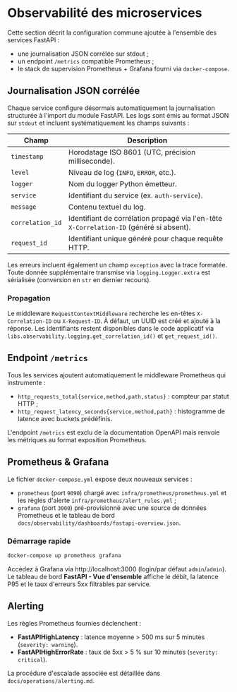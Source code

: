 # Observabilité des microservices

Cette section décrit la configuration commune ajoutée à l'ensemble des services FastAPI :

- une journalisation JSON corrélée sur stdout ;
- un endpoint `/metrics` compatible Prometheus ;
- le stack de supervision Prometheus + Grafana fourni via `docker-compose`.

## Journalisation JSON corrélée

Chaque service configure désormais automatiquement la journalisation structurée à l'import du module FastAPI. Les logs sont émis au format JSON sur `stdout` et incluent systématiquement les champs suivants :

| Champ | Description |
| --- | --- |
| `timestamp` | Horodatage ISO 8601 (UTC, précision milliseconde). |
| `level` | Niveau de log (`INFO`, `ERROR`, etc.). |
| `logger` | Nom du logger Python émetteur. |
| `service` | Identifiant du service (ex. `auth-service`). |
| `message` | Contenu textuel du log. |
| `correlation_id` | Identifiant de corrélation propagé via l'en-tête `X-Correlation-ID` (généré si absent). |
| `request_id` | Identifiant unique généré pour chaque requête HTTP. |

Les erreurs incluent également un champ `exception` avec la trace formatée. Toute donnée supplémentaire transmise via `logging.Logger.extra` est sérialisée (conversion en `str` en dernier recours).

### Propagation

Le middleware `RequestContextMiddleware` recherche les en-têtes `X-Correlation-ID` ou `X-Request-ID`. À défaut, un UUID est créé et ajouté à la réponse. Les identifiants restent disponibles dans le code applicatif via `libs.observability.logging.get_correlation_id()` et `get_request_id()`.

## Endpoint `/metrics`

Tous les services ajoutent automatiquement le middleware Prometheus qui instrumente :

- `http_requests_total{service,method,path,status}` : compteur par statut HTTP ;
- `http_request_latency_seconds{service,method,path}` : histogramme de latence avec buckets prédéfinis.

L'endpoint `/metrics` est exclu de la documentation OpenAPI mais renvoie les métriques au format exposition Prometheus.

## Prometheus & Grafana

Le fichier `docker-compose.yml` expose deux nouveaux services :

- `prometheus` (port `9090`) chargé avec `infra/prometheus/prometheus.yml` et les règles d'alerte `infra/prometheus/alert_rules.yml` ;
- `grafana` (port `3000`) pré-provisionné avec une source de données Prometheus et le tableau de bord `docs/observability/dashboards/fastapi-overview.json`.

### Démarrage rapide

```bash
docker-compose up prometheus grafana
```

Accédez à Grafana via http://localhost:3000 (login/par défaut `admin`/`admin`). Le tableau de bord **FastAPI - Vue d'ensemble** affiche le débit, la latence P95 et le taux d'erreurs 5xx filtrables par service.

## Alerting

Les règles Prometheus fournies déclenchent :

- **FastAPIHighLatency** : latence moyenne > 500 ms sur 5 minutes (`severity: warning`).
- **FastAPIHighErrorRate** : taux de 5xx > 5 % sur 10 minutes (`severity: critical`).

La procédure d'escalade associée est détaillée dans `docs/operations/alerting.md`.
